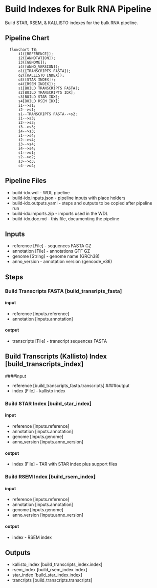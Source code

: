 # Build Indexes for Bulk RNA Pipeline

Build STAR, RSEM, & KALLISTO indexes for the bulk RNA pipeline.

## Pipeline Chart
```mermaid
  flowchart TB;
      i1([REFERENCE]);
      i2([ANNOTATION]);
      i3([GENOME]);
      i4([ANNO_VERSION]);
      o1([TRANSCRIPTS FASTA]);
      o2([KALLISTO INDEX]);
      o3([STAR INDEX]);
      o4([RSEM INDEX]);
      s1[BUILD TRANSCRIPTS FASTA];
      s2[BUILD TRANSCRIPTS IDX];
      s3[BUILD STAR IDX];
      s4[BUILD RSEM IDX];
      i1-->s1;
      i2-->s1;
      s1--TRANSCRIPTS FASTA-->s2;
      i1-->s3;
      i2-->s3;
      i3-->s3;
      i4-->s3;
      i1-->s4;
      i2-->s4;
      i3-->s4;
      i4-->s4;
      s1-->o1;
      s2-->o2;
      s3-->o3;
      s4-->o4;
```

## Pipeline Files
* build-idx.wdl - WDL pipeline
* build-idx.inputs.json - pipeline inputs with place holders
* build-idx.outputs.yaml - steps and outputs to be copied after pipeline run
* build-idx.imports.zip - imports used in the WDL
* build-idx.doc.md - this file, documenting the pipeline

## Inputs
* reference [File] - sequences FASTA GZ
* annotation [File] - annotations GTF GZ
* genome [String] - genome name (GRCh38)
* anno_version - annotation version (gencode_v36)

## Steps
### Build Transcripts FASTA [build_transripts_fasta]
#### input
* reference [inputs.reference]
* annotation [inputs.annotation]
#### output
* transcripts [File] - transcript sequences FASTA

## Build Transcripts (Kallisto) Index [build_transcripts_index]
####input
* reference [build_transcripts_fasta.transcripts]
####output
* index [File] - kallisto index

### Build STAR Index [build_star_index]
#### input
* reference [inputs.reference]
* annotation [inputs.annotation]
* genome [inputs.genome]
* anno_version [inputs.anno_version]
#### output
* index [File] - TAR with STAR index plus support files

### Build RSEM Index [build_rsem_index]
#### input
* reference [inputs.reference]
* annotation [inputs.annotation]
* genome [inputs.genome]
* anno_version [inputs.anno_version]
#### output
* index - RSEM index

## Outputs
* kallisto_index [build_transcripts_index.index]
* rsem_index [build_rsem_index.index]
* star_index [build_star_index.index]
* trancripts [build_transcripts.transcripts]
